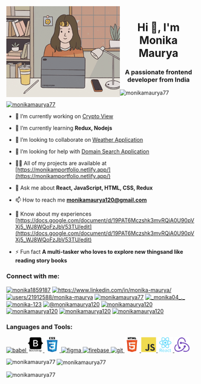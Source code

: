 <img align="left" alt="coding" width="300"  src="https://github.com/monikamaurya77/monikamaurya77/blob/main/giphy.gif" >
<h1 align="center">Hi 👋, I'm Monika Maurya</h1>
<h3 align="center">A passionate frontend developer from India</h3>

<p align="left"> <img src="https://komarev.com/ghpvc/?username=monikamaurya77&label=Profile%20views&color=0e75b6&style=flat" alt="monikamaurya77" /> </p>

<p align="left"> <a href="https://github.com/ryo-ma/github-profile-trophy"><img src="https://cdn.dribbble.com/users/2851002/screenshots/7736965/media/e08e0676dd54ae8715c2d72bbdd51eb2.gif" alt="monikamaurya77" /></a> </p>

- 🔭 I’m currently working on [Crypto View](https://monikacryptoview1.netlify.app/)

- 🌱 I’m currently learning **Redux, Nodejs**

- 👯 I’m looking to collaborate on [Weather Application](https://github.com/monikamaurya77/React-Weather-App)

- 🤝 I’m looking for help with [Domain Search Application](https://monika-domain-search-application.netlify.app/)

- 👨‍💻 All of my projects are available at [https://monikamportfolio.netlify.app/](https://monikamportfolio.netlify.app/)

- 💬 Ask me about **React, JavaScript, HTML, CSS, Redux**

- 📫 How to reach me **monikamaurya120@gmail.com**

- 📄 Know about my experiences [https://docs.google.com/document/d/19PAT6Mczshk3mvRQiA0U90pVXj5_WJ8WQoFzJbV53TU/edit](https://docs.google.com/document/d/19PAT6Mczshk3mvRQiA0U90pVXj5_WJ8WQoFzJbV53TU/edit)

- ⚡ Fun fact **A multi-tasker who loves to explore new thingsand like reading story books**

<h3 align="left">Connect with me:</h3>
<p align="left">
<a href="https://twitter.com/monika1859187" target="blank"><img align="center" src="https://raw.githubusercontent.com/rahuldkjain/github-profile-readme-generator/master/src/images/icons/Social/twitter.svg" alt="monika1859187" height="30" width="40" /></a>
<a href="https://linkedin.com/in/https://www.linkedin.com/in/monika-maurya/" target="blank"><img align="center" src="https://raw.githubusercontent.com/rahuldkjain/github-profile-readme-generator/master/src/images/icons/Social/linked-in-alt.svg" alt="https://www.linkedin.com/in/monika-maurya/" height="30" width="40" /></a>
<a href="https://stackoverflow.com/users/users/21912588/monika-maurya" target="blank"><img align="center" src="https://raw.githubusercontent.com/rahuldkjain/github-profile-readme-generator/master/src/images/icons/Social/stack-overflow.svg" alt="users/21912588/monika-maurya" height="30" width="40" /></a>
<a href="https://codesandbox.com/monikamaurya77" target="blank"><img align="center" src="https://raw.githubusercontent.com/rahuldkjain/github-profile-readme-generator/master/src/images/icons/Social/codesandbox.svg" alt="monikamaurya77" height="30" width="40" /></a>
<a href="https://instagram.com/_monika04_._" target="blank"><img align="center" src="https://raw.githubusercontent.com/rahuldkjain/github-profile-readme-generator/master/src/images/icons/Social/instagram.svg" alt="_monika04_._" height="30" width="40" /></a>
<a href="https://dribbble.com/monika-123" target="blank"><img align="center" src="https://raw.githubusercontent.com/rahuldkjain/github-profile-readme-generator/master/src/images/icons/Social/dribbble.svg" alt="monika-123" height="30" width="40" /></a>
<a href="https://medium.com/@monikamaurya120" target="blank"><img align="center" src="https://raw.githubusercontent.com/rahuldkjain/github-profile-readme-generator/master/src/images/icons/Social/medium.svg" alt="@monikamaurya120" height="30" width="40" /></a>
<a href="https://www.hackerrank.com/monikamaurya120" target="blank"><img align="center" src="https://raw.githubusercontent.com/rahuldkjain/github-profile-readme-generator/master/src/images/icons/Social/hackerrank.svg" alt="monikamaurya120" height="30" width="40" /></a>
<a href="https://www.leetcode.com/monikamaurya120" target="blank"><img align="center" src="https://raw.githubusercontent.com/rahuldkjain/github-profile-readme-generator/master/src/images/icons/Social/leet-code.svg" alt="monikamaurya120" height="30" width="40" /></a>
<a href="https://www.hackerearth.com/monikamaurya120" target="blank"><img align="center" src="https://raw.githubusercontent.com/rahuldkjain/github-profile-readme-generator/master/src/images/icons/Social/hackerearth.svg" alt="monikamaurya120" height="30" width="40" /></a>
<a href="https://auth.geeksforgeeks.org/user/monikamaurya120" target="blank"><img align="center" src="https://raw.githubusercontent.com/rahuldkjain/github-profile-readme-generator/master/src/images/icons/Social/geeks-for-geeks.svg" alt="monikamaurya120" height="30" width="40" /></a>
</p>

<h3 align="left">Languages and Tools:</h3>
<p align="left"> <a href="https://babeljs.io/" target="_blank" rel="noreferrer"> <img src="https://www.vectorlogo.zone/logos/babeljs/babeljs-icon.svg" alt="babel" width="40" height="40"/> </a> <a href="https://getbootstrap.com" target="_blank" rel="noreferrer"> <img src="https://raw.githubusercontent.com/devicons/devicon/master/icons/bootstrap/bootstrap-plain-wordmark.svg" alt="bootstrap" width="40" height="40"/> </a> <a href="https://www.w3schools.com/css/" target="_blank" rel="noreferrer"> <img src="https://raw.githubusercontent.com/devicons/devicon/master/icons/css3/css3-original-wordmark.svg" alt="css3" width="40" height="40"/> </a> <a href="https://www.figma.com/" target="_blank" rel="noreferrer"> <img src="https://www.vectorlogo.zone/logos/figma/figma-icon.svg" alt="figma" width="40" height="40"/> </a> <a href="https://firebase.google.com/" target="_blank" rel="noreferrer"> <img src="https://www.vectorlogo.zone/logos/firebase/firebase-icon.svg" alt="firebase" width="40" height="40"/> </a> <a href="https://git-scm.com/" target="_blank" rel="noreferrer"> <img src="https://www.vectorlogo.zone/logos/git-scm/git-scm-icon.svg" alt="git" width="40" height="40"/> </a> <a href="https://www.w3.org/html/" target="_blank" rel="noreferrer"> <img src="https://raw.githubusercontent.com/devicons/devicon/master/icons/html5/html5-original-wordmark.svg" alt="html5" width="40" height="40"/> </a> <a href="https://developer.mozilla.org/en-US/docs/Web/JavaScript" target="_blank" rel="noreferrer"> <img src="https://raw.githubusercontent.com/devicons/devicon/master/icons/javascript/javascript-original.svg" alt="javascript" width="40" height="40"/> </a> <a href="https://reactjs.org/" target="_blank" rel="noreferrer"> <img src="https://raw.githubusercontent.com/devicons/devicon/master/icons/react/react-original-wordmark.svg" alt="react" width="40" height="40"/> </a> <a href="https://redux.js.org" target="_blank" rel="noreferrer"> <img src="https://raw.githubusercontent.com/devicons/devicon/master/icons/redux/redux-original.svg" alt="redux" width="40" height="40"/> </a> </p>

<p><img align="left" src="https://github-readme-stats.vercel.app/api/top-langs?username=monikamaurya77&show_icons=true&locale=en&layout=compact" alt="monikamaurya77" /></p>

<p>&nbsp;<img align="center" src="https://github-readme-stats.vercel.app/api?username=monikamaurya77&show_icons=true&locale=en" alt="monikamaurya77" /></p>

<p><img align="center" src="https://github-readme-streak-stats.herokuapp.com/?user=monikamaurya77&" alt="monikamaurya77" /></p>
